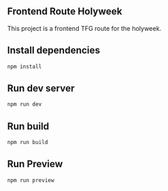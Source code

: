 ## Frontend Route Holyweek
This project is a frontend TFG route for the holyweek. 

## Install dependencies

```bash
npm install
```

## Run dev server

```bash
npm run dev
```
## Run build

```bash
npm run build
```

## Run Preview

```bash
npm run preview
```